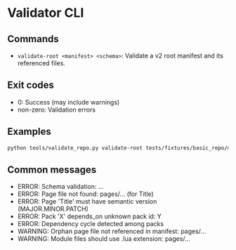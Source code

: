 # Validator CLI

## Commands

- `validate-root <manifest> <schema>`: Validate a v2 root manifest and its referenced files.

## Exit codes

- 0: Success (may include warnings)
- non-zero: Validation errors

## Examples

```bash
python tools/validate_repo.py validate-root tests/fixtures/basic_repo/manifest.yml schema/manifest.schema.json
```

## Common messages

- ERROR: Schema validation: ...
- ERROR: Page file not found: pages/... (for Title)
- ERROR: Page 'Title' must have semantic version (MAJOR.MINOR.PATCH)
- ERROR: Pack 'X' depends_on unknown pack id: Y
- ERROR: Dependency cycle detected among packs
- WARNING: Orphan page file not referenced in manifest: pages/...
- WARNING: Module files should use .lua extension: pages/...
